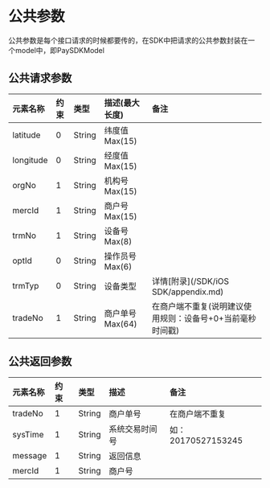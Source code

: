 # 公共参数

公共参数是每个接口请求的时候都要传的，在SDK中把请求的公共参数封装在一个model中，即PaySDKModel

## 公共请求参数

| 元素名称 | 约束 | 类型 | 描述\(最大长度\) | 备注 |
| :--- | :--- | :--- | :--- | :--- |
| latitude | 0 | String | 纬度值Max\(15\) |  |
| longitude | 0 | String | 经度值Max\(15\) |  |
| orgNo | 1 | String | 机构号Max\(15\) |  |
| mercId | 1 | String | 商户号Max\(15\) |  |
| trmNo | 1 | String | 设备号Max\(8\) |  |
| optId | 0 | String | 操作员号Max\(6\) |  |
| trmTyp | 0 | String | 设备类型 | 详情[附录](/SDK/iOS SDK/appendix.md) |
| tradeNo | 1 | String | 商户单号Max\(64\) | 在商户端不重复\(说明建议使用规则：设备号+0+当前毫秒时间戳\) |

## 公共返回参数

| 元素名称 | 约束 | 类型 | 描述 | 备注 |
| :--- | :--- | :--- | :--- | :--- |
| tradeNo | 1 | String | 商户单号 | 在商户端不重复 |
| sysTime | 1 | String | 系统交易时间号 | 如：20170527153245 |
| message | 1 | String | 返回信息 |  |
| mercId | 1 | String | 商户号 |  |



